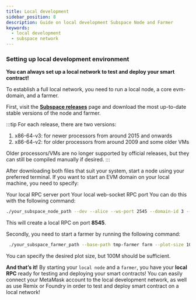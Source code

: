 ```yaml
---
title: Local development
sidebar_position: 8
description: Guide on local development Subspace Node and Farmer
keywords:
  - local development
  - subspace network
---
```




### Setting up local development environment

**You can always set up a local network to test and deploy your smart contract!**

To establish a full local network, you need to run a local node, a core evm-domain, and a farmer.

First, visit the **[Subspace releases](https://github.com/subspace/subspace/releases)** page and download the most up-to-date stable versions of the node and farmer.

:::tip
For each release, there are two versions:

1. x86-64-v3: for newer processors from around 2015 and onwards
2. x86-64-v2: for older processors from around 2009 and some older VMs

Older processors/VMs are no longer supported by official releases, but they can still be compiled manually if desired.
:::

After downloading both files that suit your system, start a node using your preferred terminal. If you want to start an EVM domain on your local machine, you need to specify:

Your local RPC server port
Your local web-socket RPC port
You can do this with the following command:

```bash
./your_subspace_node_path --dev --alice --ws-port 2545 --domain-id 3 --dev --ws-port 8545
```

This will create a local RPC on port **8545**.

Secondly, you need to start a farmer by running the following command:

```bash
 ./your_subspace_farmer_path --base-path tmp-farmer farm --plot-size 100M --reward-address [YOUR_ADDRESS]
```

You can specify the desired plot size, but 100M should be sufficient.

**And that’s it!** By starting your `local node` and a `farmer`, you have your **local RPC** ready for testing and deploying your smart contracts! You can easily connect your MetaMask account to the local development network, as well as use Remix or Foundry in order to test and deploy smart contract on a local network! 